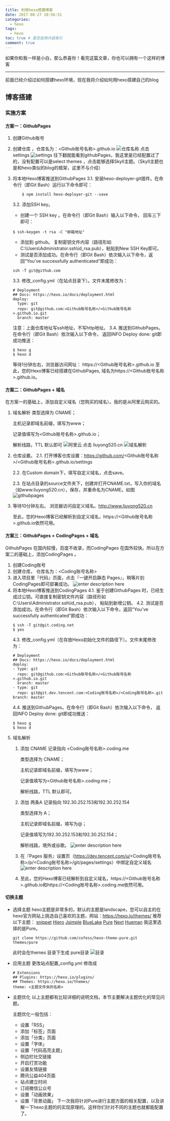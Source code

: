 ```yaml
---
title: 利用hexo搭建博客
date: 2017-08-27 10:56:51
categories:
  - hexo
tags:
  - hexo
toc: true # 是否启用内容索引
comment: true
---
```

如果你和我一样是小白，那么恭喜你！看完这篇文章，你也可以拥有一个这样的博客
_____
前面已经介绍过如何搭建hexo环境，现在我将介绍如何用hexo搭建自己的blog
## 博客搭建

### 实施方案
#### 方案一：GithubPages
1. 创建Github账号

2. 创建仓库 ，仓库名为：<Github账号名称>.github.io
![仓库名称](https://www.github.com/liuyong520/pic/raw/master/小书匠/1556370583717.png)
点击settings
![settings](https://www.github.com/liuyong520/pic/raw/master/小书匠/1556370714512.png)
往下翻就能看到githubPages，我这里是已经配置过了的，没有配置可以是select themes ，点击能够选择SkyII主题。（SkyII主题也是和hexo类似的blog的框架，这里不与介绍）

3. 将本地Hexo博客推送到GithubPages
	3.1. 安装hexo-deployer-git插件。在命令行（即Git Bash）运行以下命令即可：
	```shell?linenums
		$ npm install hexo-deployer-git --save
	```
	3.2. 添加SSH key。

	- 创建一个 SSH key 。在命令行（即Git Bash）输入以下命令， 回车三下即可：
	```
	$ ssh-keygen -t rsa -C "邮箱地址"
	```
	- 添加到 github。 复制密钥文件内容（路径形如C:\Users\Administrator\.ssh\id_rsa.pub），粘贴到New SSH Key即可。
	- 测试是否添加成功。在命令行（即Git Bash）依次输入以下命令，返回“You’ve successfully authenticated”即成功：
	```
	ssh -T git@github.com
	```
	 3.3. 修改_config.yml（在站点目录下）。文件末尾修改为：

	```
	# Deployment
	## Docs: https://hexo.io/docs/deployment.html
	deploy:
	  type: git
	  repo: git@github.com:<Github账号名称>/<Github账号名称>.github.io.git
	  branch: master
	```

	注意：上面仓库地址写ssh地址，不写http地址。
	3.4. 推送到GithubPages。在命令行（即Git Bash）依次输入以下命令， 返回INFO Deploy done: git即成功推送： 

	```
	$ hexo g
	$ hexo d
	```
	等待1分钟左右，浏览器访问网址： https://<Github账号名称>.github.io
至此，您的Hexo博客已经搭建在GithubPages, 域名为https://<Github账号名称>.github.io。
 
#### 方案二：GithubPages + 域名
在方案一的基础上，添加自定义域名（您购买的域名）。我的是从阿里云购买的。
1. 域名解析
	类型选择为 CNAME；

	主机记录即域名前缀，填写为www；

	记录值填写为<Github账号名称>.github.io；

	解析线路，TTL 默认即可
	![阿里云](https://www.github.com/liuyong520/pic/raw/master/小书匠/屏幕快照_2019-04-27_21.28.51.png)
	点击 liuyong520.cn
	![域名解析](https://www.github.com/liuyong520/pic/raw/master/小书匠/1556371873729.png)
2. 仓库设置。
	2.1. 打开博客仓库设置：https://github.com/<Github账号名称>/<Github账号名称>.github.io/settings

	2.2. 在Custom domain下，填写自定义域名，点击save。

	2.3. 在站点目录的source文件夹下，创建并打开CNAME.txt，写入你的域名（如www.liuyong520.cn），保存，并重命名为CNAME。如图
	![githubpages](https://www.github.com/liuyong520/pic/raw/master/小书匠/1556370801480.png)
 3. 等待10分钟左右。
 	浏览器访问自定义域名。http://www.liuyong520.cn

	至此，您的Hexo博客已经解析到自定义域名，https://<Github账号名称>.github.io依然可用。
	
 #### 方案三：GithubPages + CodingPages + 域名

GithubPages 在国内较慢，百度不收录，而CodingPages 在国外较快。所以在方案二的基础上，添加CodingPages 。
1. 创建Coding账号
2. 创建仓库， 仓库名为：<Coding账号名称>
3. 进入项目里『代码』页面，点击『一键开启静态 Pages』，稍等片刻CodingPages即可部署成功。
![enter description here](https://www.github.com/liuyong520/pic/raw/master/小书匠/1556380352090.png)
4. 将本地Hexo博客推送到CodingPages
	4.1. 鉴于创建GithubPages 时，已经生成过公钥。可直接复制密钥文件内容（路径形如C:\Users\Administrator\.ssh\id_rsa.pub）， 粘贴到新增公钥。
	4.2. 测试是否添加成功。在命令行（即Git Bash）依次输入以下命令，返回“You’ve successfully authenticated”即成功：
	```
	$ ssh -T git@git.coding.net
	$ yes
	```
	4.3. 修改_config.yml（在存放Hexo初始化文件的路径下）。文件末尾修改为：
	```
	# Deployment
	## Docs: https://hexo.io/docs/deployment.html
	deploy:
	- type: git
	  repo: git@github.com:<Github账号名称>/<Github账号名称>.github.io.git
	  branch: master
	- type: git
	  repo: git@git.dev.tencent.com:<Coding账号名称>/<Coding账号名称>.git
  	branch: master
	```
	4.4. 推送到GithubPages。在命令行（即Git Bash）依次输入以下命令， 返回INFO Deploy done: git即成功推送：
	```
	$ hexo g
	$ hexo d
	```
5. 域名解析
	1. 添加 CNAME 记录指向 <Coding账号名称>.coding.me

		类型选择为 CNAME；

		主机记录即域名前缀，填写为www；

		记录值填写为<Github账号名称>.coding.me；

		解析线路，TTL 默认即可。

	2. 添加 两条A 记录指向 192.30.252.153和192.30.252.154

		类型选择为 A；

		主机记录即域名前缀，填写为@；

		记录值填写为192.30.252.153和192.30.252.154；

		解析线路，境外或谷歌。
		![enter description here](https://www.github.com/liuyong520/pic/raw/master/小书匠/1556382087569.png)
	 3. 在『Pages 服务』设置页（https://dev.tencent.com/u/<Coding账号名称>/p/<Coding账号名称>/git/pages/settings）中绑定自定义域名
	 ![enter description here](https://www.github.com/liuyong520/pic/raw/master/小书匠/1556382059000.png)
	 4. 至此，您的Hexo博客已经解析到自定义域名，https://<Github账号名称>.github.io和https://<Coding账号名称>.coding.me依然可用。

#### 切换主题 
 - 选择主题
	hexo主题是非常多的，默认的主题是landscape，您可以自主的在hexo官方网站上挑选自己喜欢的主题，网站：https://hexo.io/themes/
	推荐以下主题：
[snippet](https://github.com/shenliyang/hexo-theme-snippet#hexo-theme-snippet)
[Hiero](https://github.com/iTimeTraveler/hexo-theme-hiero#hiero)
[Jsimple](https://github.com/tangkunyin/hexo-theme-jsimple#jsimple)
[BlueLake](https://github.com/chaooo/hexo-theme-BlueLake#bluelake)
[Pure](https://github.com/cofess/hexo-theme-pure)
[Next](https://github.com/theme-next/hexo-theme-next)
[Hueman](https://github.com/ppoffice/hexo-theme-hueman)
	我这里选择的是Pure。
	```
	git clone https://github.com/cofess/hexo-theme-pure.git  themes/pure
	```
	此时会在themes 目录下生成 pure目录
![目录](https://www.github.com/liuyong520/pic/raw/master/小书匠/1556365705175.png)

 - 应用主题
	更改站点配置_config.yml 修改成
	```
	# Extensions
	## Plugins: https://hexo.io/plugins/
	## Themes: https://hexo.io/themes/
	theme: <主题文件夹的名称>
	```
 - 主题优化
	以上主题都有比较详细的说明文档，本节主要解决主题优化的常见问题。
	
	主题优化一般包括：
	 - 设置「RSS」
	 - 添加「标签」页面
	 - 添加「分类」页面
	 - 设置「字体」
	 - 设置「代码高亮主题」
	 - 侧边栏社交链接
	 - 开启打赏功能
	 - 设置友情链接
	 - 腾讯公益404页面
	 - 站点建立时间
	 - 订阅微信公众号
	 - 设置「动画效果」
	 - 设置「背景动画」
 下一次我将针对Pure进行主题方面的相关配置，以及讲解一下hexo主题的的实现原理的。这样你们针对不同的主题也就都能配置了。
